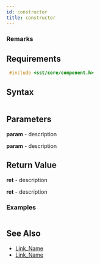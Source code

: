 ```yaml
---
id: constructor
title: constructor
---
```


### Remarks

## Requirements

```cpp
 #include <sst/core/component.h>
```

## Syntax

```cpp

```

## Parameters

**param** - description

**param** - description

## Return Value

**ret** - description

**ret** - description

### Examples

```cpp

```

## See Also

- [Link_Name](TBA)
- [Link_Name](TBA)